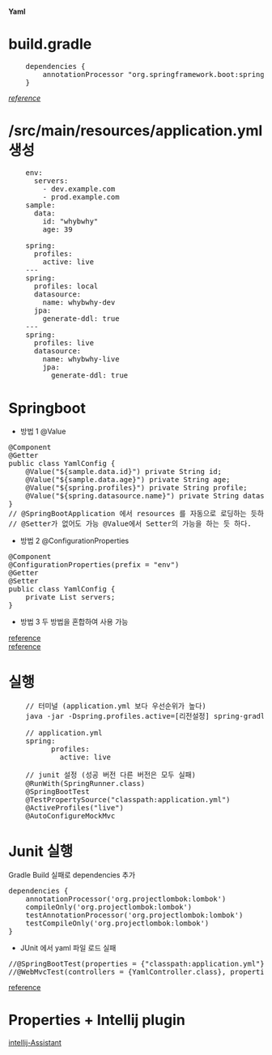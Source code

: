 <h4> Yaml

# build.gradle 
<pre>
    dependencies {
        annotationProcessor "org.springframework.boot:spring-boot-configuration-processor"
    }
</pre>

*[reference](https://docs.spring.io/spring-boot/docs/2.1.8.RELEASE/reference/html/configuration-metadata.html#configuration-metadata-annotation-processor)*

# /src/main/resources/application.yml 생성
<pre>
    env:
      servers:
        - dev.example.com
        - prod.example.com
    sample:
      data:
        id: "whybwhy"
        age: 39
        
    spring:
      profiles:
        active: live
    ---
    spring:
      profiles: local
      datasource:
        name: whybwhy-dev
      jpa:
        generate-ddl: true
    ---
    spring:
      profiles: live
      datasource:
        name: whybwhy-live
        jpa:
          generate-ddl: true
</pre>

# Springboot
* 방법 1 @Value
<pre>
@Component
@Getter
public class YamlConfig {
    @Value("${sample.data.id}") private String id;
    @Value("${sample.data.age}") private String age;
    @Value("${spring.profiles}") private String profile;
    @Value("${spring.datasource.name}") private String datasourceName;
}
// @SpringBootApplication 에서 resources 를 자동으로 로딩하는 듯하다.
// @Setter가 없어도 가능 @Value에서 Setter의 가능을 하는 듯 하다.
</pre>
  

* 방법 2 @ConfigurationProperties
<pre>
@Component
@ConfigurationProperties(prefix = "env")
@Getter
@Setter
public class YamlConfig {
    private List<String> servers;
}
</pre>

* 방법 3
    두 방법을 혼합하여 사용 가능
    
[reference](https://jeong-pro.tistory.com/159)<br/>
[reference](https://effectivesquid.tistory.com/m/36)

# 실행
<pre>
    // 터미널 (application.yml 보다 우선순위가 높다)
    java -jar -Dspring.profiles.active=[리전설정] spring-gradle-demo-0.0.1-SNAPSHOT.war
    
    // application.yml
    spring:
          profiles:
            active: live
            
    // junit 설정 (성공 버전 다른 버전은 모두 실패)
    @RunWith(SpringRunner.class)
    @SpringBootTest
    @TestPropertySource("classpath:application.yml")
    @ActiveProfiles("live")
    @AutoConfigureMockMvc
</pre>

# Junit 실행

Gradle Build 실패로 dependencies 추가
<pre>
dependencies {
    annotationProcessor('org.projectlombok:lombok')
    compileOnly('org.projectlombok:lombok')
    testAnnotationProcessor('org.projectlombok:lombok')
    testCompileOnly('org.projectlombok:lombok')
}
</pre>

* JUnit 에서 yaml 파일 로드 실패
<pre>
//@SpringBootTest(properties = {"classpath:application.yml"} )
//@WebMvcTest(controllers = {YamlController.class}, properties = {"classpath:application.yml"})
</pre>
[reference](http://blog.naver.com/PostView.nhn?blogId=kkforgg&logNo=221261060159&parentCategoryNo=&categoryNo=&viewDate=&isShowPopularPosts=false&from=postView)

# Properties + Intellij plugin
[intellij-Assistant](https://cheese10yun.github.io/intellij-Assistant/)




